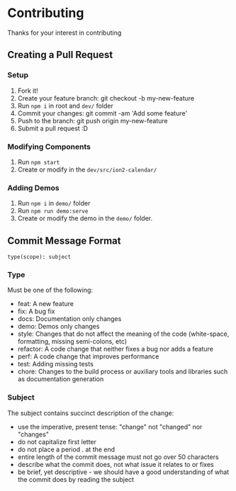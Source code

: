 # Contributing

Thanks for your interest in contributing

## Creating a Pull Request

### Setup

1. Fork it!
2. Create your feature branch: git checkout -b my-new-feature
3. Run `npm i` in root and `dev/` folder
4. Commit your changes: git commit -am 'Add some feature'
5. Push to the branch: git push origin my-new-feature
6. Submit a pull request :D

### Modifying Components

1. Run `npm start`
2. Create or modify in the `dev/src/ion2-calendar/`

### Adding Demos

1. Run `npm i` in `demo/` folder
2. Run `npm run demo:serve`
2. Create or modify the demo in the `demo/` folder.


## Commit Message Format

`type(scope): subject`

### Type

Must be one of the following:

- feat: A new feature
- fix: A bug fix
- docs: Documentation only changes
- demo: Demos only changes
- style: Changes that do not affect the meaning of the code (white-space, formatting, missing semi-colons, etc)
- refactor: A code change that neither fixes a bug nor adds a feature
- perf: A code change that improves performance
- test: Adding missing tests
- chore: Changes to the build process or auxiliary tools and libraries such as documentation generation

### Subject

The subject contains succinct description of the change:

- use the imperative, present tense: "change" not "changed" nor "changes"
- do not capitalize first letter
- do not place a period . at the end
- entire length of the commit message must not go over 50 characters
- describe what the commit does, not what issue it relates to or fixes
- be brief, yet descriptive - we should have a good understanding of what the commit does by reading the subject
